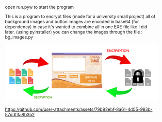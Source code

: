 open run.pyw to start the program

This is a program to encrypt files (made for a university small project)
all of background images and button images are encoded in base64 (for dependency) 
in case it's wanted to combine all in one EXE file like I did later. (using pyinstaller)
you can change the images through
the file : bg_images.py

![Image Alt text](https://github.com/mohamedwaleed77/GUI-Vigenere-cipher-file-encryption/blob/main/326927727-2b92666a-d44a-4bb0-acba-07a3e4d32bf9.png)


 


https://github.com/user-attachments/assets/79b92ebf-8a61-4d05-993b-57ddf3a8b3b2

